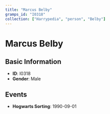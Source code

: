 ```yaml
---
title: "Marcus Belby"
gramps_id: "I0318"
collection: ["Harrypedia", "person", "Belby"]
---
```


# Marcus Belby

## Basic Information

- **ID**: I0318
- **Gender**: Male

## Events

- **Hogwarts Sorting**: 1990-09-01

